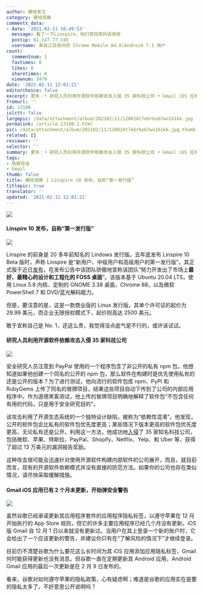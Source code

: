 ```yaml
---
author: 硬核老王
category: 硬核观察
comments_data:
- date: '2021-02-11 16:49:53'
  message: 看了一下Linspire，他们官网真的该改改
  postip: 61.147.77.145
  username: 来自江苏扬州的 Chrome Mobile 84.0|Android 7.1 用户
count:
  commentnum: 1
  favtimes: 0
  likes: 0
  sharetimes: 0
  viewnum: 3479
date: '2021-02-11 12:01:21'
editorchoice: false
excerpt: 更多：• 研究人员利用开源软件依赖攻击入侵 35 家科技公司 • Gmail iOS 应用已有 2 个月未更新，开始弹安全警告
fromurl: ''
id: 13108
islctt: false
largepic: /data/attachment/album/202102/11/120016t7ebrbob7wo1b1kk.jpg
permalink: /article-13108-1.html
pic: /data/attachment/album/202102/11/120016t7ebrbob7wo1b1kk.jpg.thumb.jpg
related: []
reviewer: ''
selector: ''
summary: 更多：• 研究人员利用开源软件依赖攻击入侵 35 家科技公司 • Gmail iOS 应用已有 2 个月未更新，开始弹安全警告
tags:
- 依赖攻击
- Gmail
thumb: false
title: 硬核观察 | Linspire 10 发布，自称“第一发行版”
titlepic: true
translator: ''
updated: '2021-02-11 12:01:21'
---
```


![](/data/attachment/album/202102/11/120016t7ebrbob7wo1b1kk.jpg)


#### Linspire 10 发布，自称“第一发行版”


![](/data/attachment/album/202102/11/120027f2nmxohocmnq6ecf.jpg)


Linspire 的前身是 20 多年前知名的 Lindows 发行版。去年底发布 Linspire 10 Beta 版时，声称 Linspire 是“新用户、中级用户和高级用户的第一发行版”。其正式版于近日[发布](https://www.linspirelinux.com/2021/02/linspire-10-released.html)，在发布公告中该团队骄傲地宣称该团队“努力开发出了市场上**最好、最精心的设计和工程化的 FOSS 桌面**”。该版本基于 Ubuntu 20.04 LTS，使用 Linux 5.8 内核、定制的 GNOME 3.38 桌面，Chrome 88，以及微软 PowerShell 7 和 DVD/蓝光解码能力。


但是，要注意的是，这是一款商业版的 Linux 发行版，其单个许可证的起价为 29.99 美元，而企业无限授权模式下，起价则高达 2500 美元。


敢于宣称自己是 No. 1，还这么贵，我觉得没点底气是不行的，或许该试试。


#### 研究人员利用开源软件依赖攻击入侵 35 家科技公司


![](/data/attachment/album/202102/11/120047fzsv1l9yvvwqwqyr.jpg)


安全研究人员注意到 PayPal 使用的一个程序包含了非公开的私有 npm 包，他想知道如果他创建一个同名的公开的 npm 包，那么软件在构建时是优先使用私有的还是公开的版本？为了进行测试，他向流行的软件包库 npm、PyPI 和 RubyGems 上传了同名的冒牌项目，结果这些项目自动下传到了公司的内部应用程序中。作为道德黑客测试，他上传的冒牌项目明确地解释了软件包“不包含任何有用的代码，只是用于安全研究目的”。


该攻击利用了开源生态系统的一个独特设计缺陷，被称为“依赖性混淆”。他发现，公开的软件包会比私有的软件包优先度更高；某些情况下版本更高的软件包优先度更高，无论私有还是公开。利用这一方法，他成功地[入侵](https://www.bleepingcomputer.com/news/security/researcher-hacks-over-35-tech-firms-in-novel-supply-chain-attack/)了 35 家知名科技公司，包括微软、苹果、特斯拉、PayPal、Shopify、Netflix、Yelp、和 Uber 等，获得了超过 13 万美元的漏洞报告奖励。


这种攻击很可能会迅速针对使用开源软件构建内部软件的公司展开，而且，就目前而言，现有的开源软件依赖模式并没有直接的防范方法。如果你的公司也存在类似情况，请尽快采取缓解措施。


#### Gmail iOS 应用已有 2 个月未更新，开始弹安全警告


![](/data/attachment/album/202102/11/120104thujpfyflzhuvfus.jpg)


虽然谷歌已经承诺更新其应用程序套件的应用程序隐私标签，以遵守苹果在 12 月开始执行的 App Store 规则，但它的许多主要应用程序已经几个月没有更新。iOS 版 Gmail 自 12 月 1 日以来就没有更新过。当用户在其上登录一个新的账户时，它会给出了一个应该更新的警告，并建议你只有在“了解风险的情况下”才继续登录。


目前仍不清楚谷歌为什么要花这么长时间为其 iOS 应用添加应用隐私标签，Gmail 何时能获得更新也没有消息。但谷歌一直在定期更新其 Android 应用，Android Gmail 应用的最后一次更新是在 2 月 9 日发布的。


看来，谷歌对如何遵守苹果的隐私政策，心有疑虑啊；难道是谷歌的应用实在是要的隐私太多了，不好意思公开说明吗？